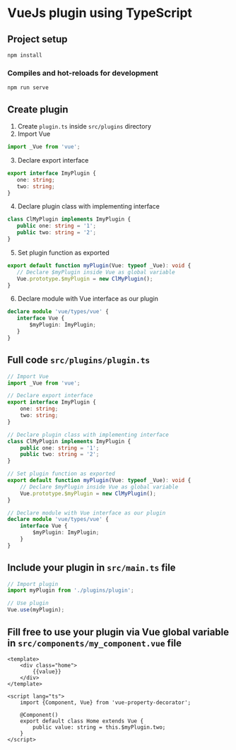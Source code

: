 # VueJs plugin using TypeScript

## Project setup
```
npm install
```

### Compiles and hot-reloads for development
```
npm run serve
```

## Create plugin

1. Create `plugin.ts` inside `src/plugins` directory
2. Import Vue
```typescript
import _Vue from 'vue';
```
3. Declare export interface
```typescript
export interface ImyPlugin {
   one: string;
   two: string;
}
```
4. Declare plugin class with implementing interface
```typescript
class ClMyPlugin implements ImyPlugin {
   public one: string = '1';
   public two: string = '2';
}
```
5. Set plugin function as exported
```typescript
export default function myPlugin(Vue: typeof _Vue): void {
   // Declare $myPlugin inside Vue as global variable
   Vue.prototype.$myPlugin = new ClMyPlugin();
}
```
6. Declare module with Vue interface as our plugin
```typescript
declare module 'vue/types/vue' {
   interface Vue {
       $myPlugin: ImyPlugin;
   }
}
```

## Full code `src/plugins/plugin.ts`
```typescript
// Import Vue
import _Vue from 'vue';

// Declare export interface
export interface ImyPlugin {
    one: string;
    two: string;
}

// Declare plugin class with implementing interface
class ClMyPlugin implements ImyPlugin {
    public one: string = '1';
    public two: string = '2';
}

// Set plugin function as exported
export default function myPlugin(Vue: typeof _Vue): void {
    // Declare $myPlugin inside Vue as global variable
    Vue.prototype.$myPlugin = new ClMyPlugin();
}

// Declare module with Vue interface as our plugin
declare module 'vue/types/vue' {
    interface Vue {
        $myPlugin: ImyPlugin;
    }
}

```

## Include your plugin in `src/main.ts` file
```typescript
// Import plugin
import myPlugin from './plugins/plugin';

// Use plugin
Vue.use(myPlugin);
```

## Fill free to use your plugin via Vue global variable in `src/components/my_component.vue` file 
```vue
<template>
    <div class="home">
        {{value}}
    </div>
</template>

<script lang="ts">
    import {Component, Vue} from 'vue-property-decorator';

    @Component()
    export default class Home extends Vue {
        public value: string = this.$myPlugin.two;
    }
</script>
```
